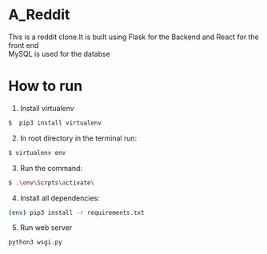 # A_Reddit
This is a reddit clone.It is built using Flask for the Backend and React for the front end
<br>
MySQL is used for the databse


# **How to run**

1. Install virtualenv

``` bash
$  pip3 install virtualenv
```

2. In root directory in the terminal run:
``` bash
$ virtualenv env
```
3. Run the command:
``` bash
$ .\env\Scrpts\activate\
```
4. Install all dependencies:
``` bash
(env) pip3 install -r requirements.txt
```

5. Run web server
``` bash
python3 wsgi.py
```